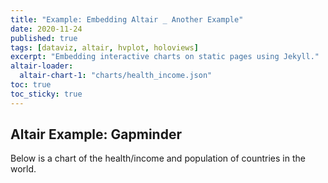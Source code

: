 ```yaml
---
title: "Example: Embedding Altair _ Another Example"
date: 2020-11-24
published: true
tags: [dataviz, altair, hvplot, holoviews]
excerpt: "Embedding interactive charts on static pages using Jekyll."
altair-loader:
  altair-chart-1: "charts/health_income.json"
toc: true
toc_sticky: true
---
```


## Altair Example: Gapminder

Below is a chart of the health/income and population of countries in the world.

<div id="altair-chart-1"></div>
